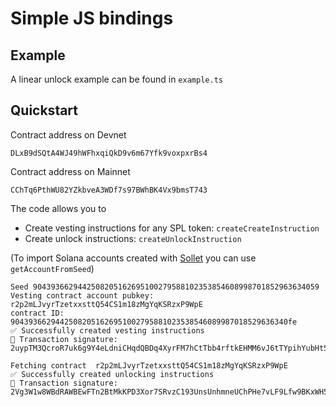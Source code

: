 # Simple JS bindings

## Example

A linear unlock example can be found in `example.ts`

## Quickstart

Contract address on Devnet

```
DLxB9dSQtA4WJ49hWFhxqiQkD9v6m67Yfk9voxpxrBs4
```

Contract address on Mainnet

```
CChTq6PthWU82YZkbveA3WDf7s97BWhBK4Vx9bmsT743
```

The code allows you to

- Create vesting instructions for any SPL token: `createCreateInstruction`
- Create unlock instructions: `createUnlockInstruction`

(To import Solana accounts created with [Sollet](https://sollet.io) you can use `getAccountFromSeed`)

```
Seed 9043936629442508205162695100279588102353854608998701852963634059
Vesting contract account pubkey:  r2p2mLJvyrTzetxxsttQ54CS1m18zMgYqKSRzxP9WpE
contract ID:  90439366294425082051626951002795881023538546089987018529636340fe
✅ Successfully created vesting instructions
🚚 Transaction signature: 2uypTM3QcroR7uk6g9Y4eLdniCHqdQBDq4XyrFM7hCtTbb4rftkEHMM6vJ6tTYpihYubHt55xWD86vHB857bqXXb

Fetching contract  r2p2mLJvyrTzetxxsttQ54CS1m18zMgYqKSRzxP9WpE
✅ Successfully created unlocking instructions
🚚 Transaction signature: 2Vg3W1w8WBdRAWBEwFTn2BtMkKPD3Xor7SRvzC193UnsUnhmneUChPHe7vLF9Lfw9BKxWH5JbbJmnda4XztHMVHz

```
